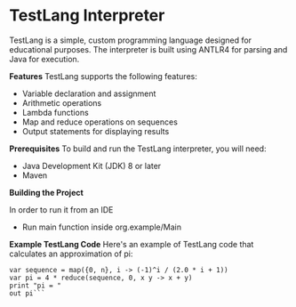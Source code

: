 # TestLang Interpreter
 
TestLang is a simple, custom programming language designed for educational purposes. The interpreter is built using ANTLR4 for parsing and Java for execution.

**Features**
TestLang supports the following features:

- Variable declaration and assignment
- Arithmetic operations
- Lambda functions
- Map and reduce operations on sequences
- Output statements for displaying results

**Prerequisites**
 To build and run the TestLang interpreter, you will need:

- Java Development Kit (JDK) 8 or later
- Maven

**Building the Project**

In order to run it from an IDE
- Run main function inside org.example/Main

**Example TestLang Code**
Here's an example of TestLang code that calculates an approximation of pi:
```var n = 500
var sequence = map({0, n}, i -> (-1)^i / (2.0 * i + 1))
var pi = 4 * reduce(sequence, 0, x y -> x + y)
print "pi = "
out pi```
